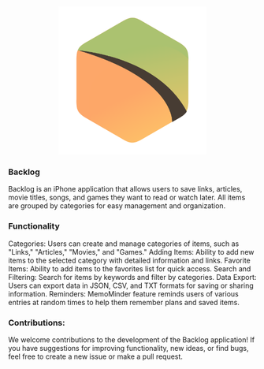 <p align="center"><picture>
  <img alt="logo" src="logo_backlog.png" width="300">
</picture></p>

### **Backlog**

Backlog is an iPhone application that allows users to save links, articles, movie titles, songs, and games they want to read or watch later. All items are grouped by categories for easy management and organization.

### **Functionality**

Categories: Users can create and manage categories of items, such as "Links," "Articles," "Movies," and "Games."
Adding Items: Ability to add new items to the selected category with detailed information and links.
Favorite Items: Ability to add items to the favorites list for quick access.
Search and Filtering: Search for items by keywords and filter by categories.
Data Export: Users can export data in JSON, CSV, and TXT formats for saving or sharing information.
Reminders: MemoMinder feature reminds users of various entries at random times to help them remember plans and saved items.

<!--### Screenshots-->
<!--  <img src="Simulator Screenshot - 1.png" width="300">  <img src="Simulator Screenshot - 2.png" width="300"> -->
<!--  <img src="Simulator Screenshot - 3.png" width="300">  <img src="Simulator Screenshot - 4.png" width="300">  -->
<!--  <img src="Simulator Screenshot - 5.png" width="300">  <img src="Simulator Screenshot - 6.png" width="300">-->

### **Contributions:**
We welcome contributions to the development of the Backlog application! If you have suggestions for improving functionality, new ideas, or find bugs, feel free to create a new issue or make a pull request.
